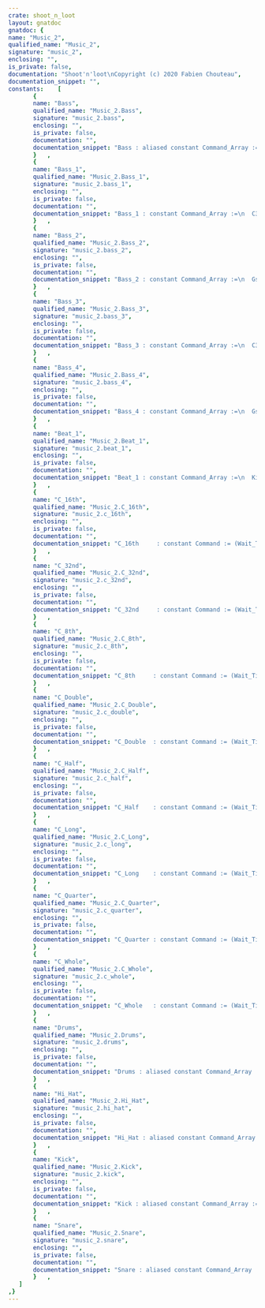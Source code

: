```yaml
---
crate: shoot_n_loot
layout: gnatdoc
gnatdoc: {
name: "Music_2",
qualified_name: "Music_2",
signature: "music_2",
enclosing: "",
is_private: false,
documentation: "Shoot'n'loot\nCopyright (c) 2020 Fabien Chouteau",
documentation_snippet: "",
constants:    [
       {
       name: "Bass",
       qualified_name: "Music_2.Bass",
       signature: "music_2.bass",
       enclosing: "",
       is_private: false,
       documentation: "",
       documentation_snippet: "Bass : aliased constant Command_Array :=\n  Bass_1 & Bass_2 & Bass_3 & Bass_4;",
       }   ,
       {
       name: "Bass_1",
       qualified_name: "Music_2.Bass_1",
       signature: "music_2.bass_1",
       enclosing: "",
       is_private: false,
       documentation: "",
       documentation_snippet: "Bass_1 : constant Command_Array :=\n  C3 & C_Half & Off &\n  C_Quarter &\n  As2 & C_Half & Off &\n  C_Quarter &\n  C3 & C_Half & Off &\n  C_Double;",
       }   ,
       {
       name: "Bass_2",
       qualified_name: "Music_2.Bass_2",
       signature: "music_2.bass_2",
       enclosing: "",
       is_private: false,
       documentation: "",
       documentation_snippet: "Bass_2 : constant Command_Array :=\n  Gs2 & C_Quarter & Off &\n  C_Half &\n  Ds3 & C_Quarter & Off &\n  C_Half &\n  Gs2 & C_Quarter & Off &\n  C_Quarter &\n  G2 & C_Quarter & Off &\n  C_Half &\n  As2 & C_Quarter & Off &\n  C_Half &\n  B2 & C_Quarter & Off &\n  C_Quarter;",
       }   ,
       {
       name: "Bass_3",
       qualified_name: "Music_2.Bass_3",
       signature: "music_2.bass_3",
       enclosing: "",
       is_private: false,
       documentation: "",
       documentation_snippet: "Bass_3 : constant Command_Array :=\n  C3 & C_Half & Off &\n  C_Quarter &\n  C3 & C_Quarter & Off &\n  C_Quarter &\n  As2 & C_Quarter &\n  C3 & C_Quarter & Off &\n  C_Quarter &\n  C_Quarter & C_Quarter & C_Quarter & C_Quarter &\n  C_Quarter & C_Quarter & C_Quarter & C_Quarter;",
       }   ,
       {
       name: "Bass_4",
       qualified_name: "Music_2.Bass_4",
       signature: "music_2.bass_4",
       enclosing: "",
       is_private: false,
       documentation: "",
       documentation_snippet: "Bass_4 : constant Command_Array :=\n  Gs2 & C_Quarter & Off &\n  C_Half &\n  Ds3 & C_Quarter & Off &\n  C_Half &\n  Gs2 & C_Quarter & Off &\n  C_Quarter &\n  G2 & C_Quarter & Off &\n  C_Half &\n  D3 & C_Quarter & Off &\n  C_Half &\n  G2 & C_Quarter & Off &\n  C_Quarter;",
       }   ,
       {
       name: "Beat_1",
       qualified_name: "Music_2.Beat_1",
       signature: "music_2.beat_1",
       enclosing: "",
       is_private: false,
       documentation: "",
       documentation_snippet: "Beat_1 : constant Command_Array :=\n  Kick &\n  C_Whole &\n  Snare &\n  C_Whole &\n  Kick &\n  C_Whole &\n  Snare &\n  C_Whole;",
       }   ,
       {
       name: "C_16th",
       qualified_name: "Music_2.C_16th",
       signature: "music_2.c_16th",
       enclosing: "",
       is_private: false,
       documentation: "",
       documentation_snippet: "C_16th     : constant Command := (Wait_Ticks, C_32nd.Ticks * 2);",
       }   ,
       {
       name: "C_32nd",
       qualified_name: "Music_2.C_32nd",
       signature: "music_2.c_32nd",
       enclosing: "",
       is_private: false,
       documentation: "",
       documentation_snippet: "C_32nd     : constant Command := (Wait_Ticks, 1);",
       }   ,
       {
       name: "C_8th",
       qualified_name: "Music_2.C_8th",
       signature: "music_2.c_8th",
       enclosing: "",
       is_private: false,
       documentation: "",
       documentation_snippet: "C_8th     : constant Command := (Wait_Ticks, C_16th.Ticks * 2);",
       }   ,
       {
       name: "C_Double",
       qualified_name: "Music_2.C_Double",
       signature: "music_2.c_double",
       enclosing: "",
       is_private: false,
       documentation: "",
       documentation_snippet: "C_Double  : constant Command := (Wait_Ticks, C_Whole.Ticks * 2);",
       }   ,
       {
       name: "C_Half",
       qualified_name: "Music_2.C_Half",
       signature: "music_2.c_half",
       enclosing: "",
       is_private: false,
       documentation: "",
       documentation_snippet: "C_Half    : constant Command := (Wait_Ticks, C_Quarter.Ticks * 2);",
       }   ,
       {
       name: "C_Long",
       qualified_name: "Music_2.C_Long",
       signature: "music_2.c_long",
       enclosing: "",
       is_private: false,
       documentation: "",
       documentation_snippet: "C_Long    : constant Command := (Wait_Ticks, C_Double.Ticks * 2);",
       }   ,
       {
       name: "C_Quarter",
       qualified_name: "Music_2.C_Quarter",
       signature: "music_2.c_quarter",
       enclosing: "",
       is_private: false,
       documentation: "",
       documentation_snippet: "C_Quarter : constant Command := (Wait_Ticks, C_8th.Ticks * 2);",
       }   ,
       {
       name: "C_Whole",
       qualified_name: "Music_2.C_Whole",
       signature: "music_2.c_whole",
       enclosing: "",
       is_private: false,
       documentation: "",
       documentation_snippet: "C_Whole   : constant Command := (Wait_Ticks, C_Half.Ticks * 2);",
       }   ,
       {
       name: "Drums",
       qualified_name: "Music_2.Drums",
       signature: "music_2.drums",
       enclosing: "",
       is_private: false,
       documentation: "",
       documentation_snippet: "Drums : aliased constant Command_Array :=\n  Beat_1;",
       }   ,
       {
       name: "Hi_Hat",
       qualified_name: "Music_2.Hi_Hat",
       signature: "music_2.hi_hat",
       enclosing: "",
       is_private: false,
       documentation: "",
       documentation_snippet: "Hi_Hat : aliased constant Command_Array :=\n  ((Set_Decay, 2),\n   (Set_Mode, Noise_1),\n   (Note_On, 10000.0),\n   Off\n  );",
       }   ,
       {
       name: "Kick",
       qualified_name: "Music_2.Kick",
       signature: "music_2.kick",
       enclosing: "",
       is_private: false,
       documentation: "",
       documentation_snippet: "Kick : aliased constant Command_Array :=\n  ((Set_Decay, 6),\n   (Set_Sweep, Up, 7, 0),\n   (Set_Mode, Noise_2),\n   (Note_On, 150.0),\n   Off\n  );",
       }   ,
       {
       name: "Snare",
       qualified_name: "Music_2.Snare",
       signature: "music_2.snare",
       enclosing: "",
       is_private: false,
       documentation: "",
       documentation_snippet: "Snare : aliased constant Command_Array :=\n  ((Set_Decay, 6),\n   (Set_Mode, Noise_1),\n   (Note_On, 2000.0),\n   Off\n  );",
       }   ,
   ]
,}
---
```

